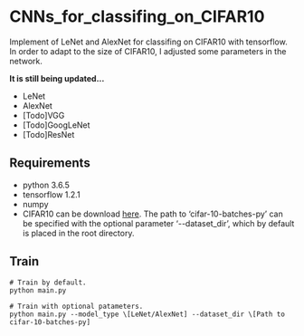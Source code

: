 # CNNs_for_classifing_on_CIFAR10

 Implement of LeNet and AlexNet for classifing on CIFAR10 with tensorflow. In order to adapt to the size of CIFAR10, I adjusted some parameters in the network. 

**It is still being updated...**

- LeNet
- AlexNet
- [Todo]VGG
- [Todo]GoogLeNet
- [Todo]ResNet

## Requirements

- python 3.6.5
- tensorflow 1.2.1
- numpy
- CIFAR10 can be download [here][1]. The path to ‘cifar-10-batches-py’ can be specified with the optional parameter ‘--dataset_dir’, which by default is placed in the root directory.
	
## Train

```
# Train by default.
python main.py

# Train with optional patameters.
python main.py --model_type \[LeNet/AlexNet] --dataset_dir \[Path to cifar-10-batches-py]
```

  [1]: https://www.cs.toronto.edu/~kriz/cifar.html

